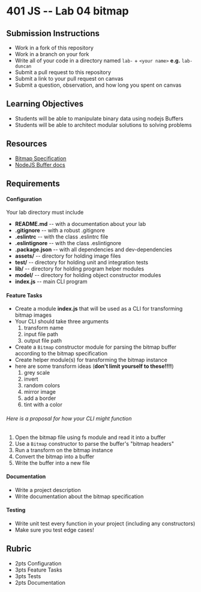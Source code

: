 401 JS --  Lab 04 bitmap
===

## Submission Instructions
  * Work in a fork of this repository
  * Work in a branch on your fork
  * Write all of your code in a directory named `lab-` + `<your name>` **e.g.** `lab-duncan`
  * Submit a pull request to this repository
  * Submit a link to your pull request on canvas
  * Submit a question, observation, and how long you spent on canvas  

## Learning Objectives  
* Students will be able to manipulate binary data using nodejs Buffers
* Students will be able to architect modular solutions to solving problems

## Resources  
* [Bitmap Specification](https://en.wikipedia.org/wiki/BMP_file_format)
* [NodeJS Buffer docs](https://nodejs.org/api/buffer.html)

## Requirements  
#### Configuration  
<!-- list of files, configurations, tools, etc that are required -->
Your lab directory must include  
* **README.md** -- with a documentation about your lab
* **.gitignore** -- with a robust .gitignore
* **.eslintrc** -- with the class .eslintrc file
* **.eslintignore** -- with the class .eslintignore
* **.package.json** -- with all dependencies and dev-dependencies
* **assets/** -- directory for holding image files
* **test/** -- directory for holding unit and integration tests
* **lib/** -- directory for holding program helper modules
* **model/** -- directory for holding object constructor modules
* **index.js** -- main CLI program


#### Feature Tasks  
* Create a module **index.js** that will be used as a CLI for transforming bitmap images
 * Your CLI should take three arguments
    1. transform name
    2. input file path
    3. output file path
* Create a `Bitmap` constructor module for parsing the bitmap buffer according to the bitmap specification
* Create helper module(s) for transforming the bitmap instance
 * here are some transform ideas (**don't limit yourself to these!!!!**)
    1. grey scale
    2. invert
    3. random colors
    4. mirror image
    5. add a border
    6. tint with a color

###### Here is a proposal for how your CLI might function   
1. Open the bitmap file using fs module and read it into a buffer
2. Use a `Bitmap` constructor to parse the buffer's "bitmap headers"
3. Run a transform on the bitmap instance
4. Convert the bitmap into a buffer
5. Write the buffer into a new file

####  Documentation  
* Write a project description
* Write documentation about the bitmap specification

#### Testing  
* Write unit test every function in your project (including any constructors)
 * Make sure you test edge cases!

## Rubric  
* 2pts Configuration
* 3pts Feature Tasks
* 3pts Tests
* 2pts Documentation
